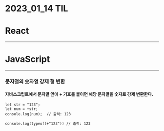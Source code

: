 # 2023_01_14 TIL

# React

---

# JavaScript

---

### 문자열의 숫자열 강제 형 변환

#### 자바스크립트에서 문자열 앞에 + 기호를 붙이면 해당 문자열을 숫자로 강제 변환한다.

```JS
let str = "123";
let num = +str;
console.log(num);  // 출력: 123

console.log(typeof(+"123")) // 츨력: 123
```
